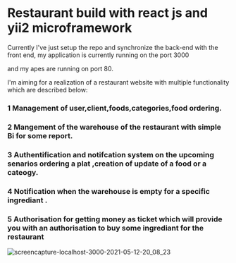 # Restaurant build with react js and yii2 microframework

Currently I've just setup the repo and synchronize the back-end with the front end, my application is currently running on the port 3000

and my apes are running on port 80.

I'm aiming for a realization of a restaurant website with multiple functionality which are described below:

### 1 Management of user,client,foods,categories,food ordering.
### 2 Mangement of the warehouse of the restaurant with simple Bi for some report.
### 3 Authentification and notifcation system  on the upcoming senarios ordering a plat ,creation of update of a food or a cateogy.
### 4 Notification when the warehouse is empty for a specific ingrediant .
### 5 Authorisation for getting money as ticket which will provide you with an authorisation to buy some ingrediant for the restaurant

![screencapture-localhost-3000-2021-05-12-20_08_23](https://user-images.githubusercontent.com/47975444/118055579-4af9c200-b380-11eb-93fc-a995ee1a0fda.png)




